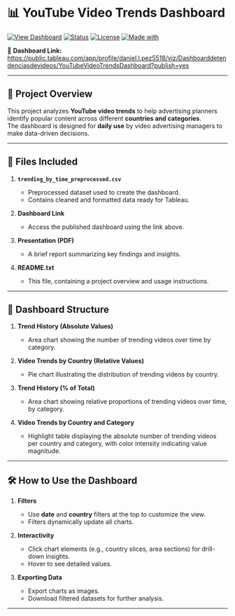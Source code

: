 # 📊 YouTube Video Trends Dashboard

[![View Dashboard](https://img.shields.io/badge/Tableau-Public-blue?logo=tableau)](https://public.tableau.com/app/profile/daniel.l.pez5518/viz/Dashboarddetendenciasdevideos/YouTubeVideoTrendsDashboard?publish=yes)
[![Status](https://img.shields.io/badge/status-Completed-brightgreen)]()
[![License](https://img.shields.io/badge/license-MIT-lightgrey)]()
[![Made with](https://img.shields.io/badge/Made%20with-Tableau-blue?logo=tableau)]()

🔗 **Dashboard Link:**  
https://public.tableau.com/app/profile/daniel.l.pez5518/viz/Dashboarddetendenciasdevideos/YouTubeVideoTrendsDashboard?publish=yes

---

## 📌 Project Overview

This project analyzes **YouTube video trends** to help advertising planners identify popular content across different **countries and categories**.  
The dashboard is designed for **daily use** by video advertising managers to make data-driven decisions.

---

## 📁 Files Included

1. **`trending_by_time_preprocessed.csv`**  
   - Preprocessed dataset used to create the dashboard.  
   - Contains cleaned and formatted data ready for Tableau.

2. **Dashboard Link**  
   - Access the published dashboard using the link above.

3. **Presentation (PDF)**  
   - A brief report summarizing key findings and insights.

4. **README.txt**  
   - This file, containing a project overview and usage instructions.

---

## 🧱 Dashboard Structure

1. **Trend History (Absolute Values)**  
   - Area chart showing the number of trending videos over time by category.

2. **Video Trends by Country (Relative Values)**  
   - Pie chart illustrating the distribution of trending videos by country.

3. **Trend History (% of Total)**  
   - Area chart showing relative proportions of trending videos over time, by category.

4. **Video Trends by Country and Category**  
   - Highlight table displaying the absolute number of trending videos per country and category, with color intensity indicating value magnitude.

---

## 🛠️ How to Use the Dashboard

1. **Filters**  
   - Use **date** and **country** filters at the top to customize the view.  
   - Filters dynamically update all charts.

2. **Interactivity**  
   - Click chart elements (e.g., country slices, area sections) for drill-down insights.  
   - Hover to see detailed values.

3. **Exporting Data**  
   - Export charts as images.  
   - Download filtered datasets for further analysis.

---
